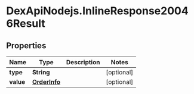 # DexApiNodejs.InlineResponse20046Result

## Properties

Name | Type | Description | Notes
------------ | ------------- | ------------- | -------------
**type** | **String** |  | [optional] 
**value** | [**OrderInfo**](OrderInfo.md) |  | [optional] 


